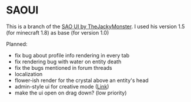 # SAOUI 

This is a branch of the <a href="http://www.minecraftforum.net/forums/mapping-and-modding/minecraft-mods/2205710-sword-art-online-ui-mod-by-thejackimonster">SAO UI by TheJackyMonster</a>.
I used his version 1.5 (for minecraft 1.8) as base (for version 1.0)


Planned:
 * fix bug about profile info rendering in every tab
 * fix rendering bug with water on entity death
 * fix the bugs mentioned in forum threads
 * localization
 * flower-ish render for the crystal above an entity's head
 * admin-style ui for creative mode (<a href="http://www.minecraftforum.net/forums/mapping-and-modding/minecraft-mods/2371404-sword-art-online-ui-mod-continuation-by-mmmgames?comment=110">Link</a>)
 * make the ui open on drag down? (low priority)
